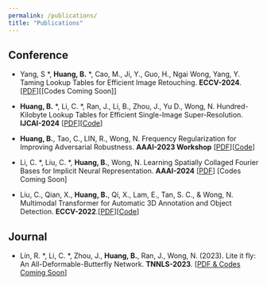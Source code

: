 ```yaml
---
permalink: /publications/
title: "Publications"
---
```


## Conference
+ Yang, S *, **Huang, B.** *, Cao, M., Ji, Y., Guo, H., Ngai Wong, Yang, Y. Taming Lookup Tables for Efficient Image Retouching. **ECCV-2024**. [[PDF](https://arxiv.org/abs/2403.19238)][[Codes Coming Soon]]

+ **Huang, B.** *, Li, C. *, Ran, J., Li, B., Zhou, J., Yu D., Wong, N. Hundred-Kilobyte Lookup Tables for Efficient Single-Image Super-Resolution. **IJCAI-2024** [[PDF](https://arxiv.org/abs/2312.06101)][[Code](https://github.com/jasonli0707/hklut)]


+ **Huang, B.**, Tao, C., LIN, R., Wong, N. Frequency Regularization for Improving Adversarial Robustness. **AAAI-2023 Workshop** [[PDF](\files\pdf\AAAI2023_Workshop.pdf)][[Code](https://github.com/Harr7y/FR)]

+ Li, C. *, Liu, C. *, **Huang, B.**, Wong, N. Learning Spatially Collaged Fourier Bases for Implicit Neural Representation. **AAAI-2024** [[PDF](\files\pdf\AAAI24_SCONE_third.pdf)] [Codes Coming Soon]

+ Liu, C., Qian, X., **Huang, B.**, Qi, X., Lam, E., Tan, S. C., & Wong, N. Multimodal Transformer for Automatic 3D Annotation and Object Detection. **ECCV-2022**.[[PDF](https://arxiv.org/pdf/2207.09805.pdf)][[Code](https://github.com/Cliu2/MTrans)]



## Journal
+ Lin, R. *, Li, C. *, Zhou, J., **Huang, B.**, Ran, J., Wong, N. (2023). Lite it fly: An All-Deformable-Butterfly Network. **TNNLS-2023**. [[PDF & Codes Coming Soon](https://ieeexplore.ieee.org/xpl/RecentIssue.jsp?punumber=5962385)]
